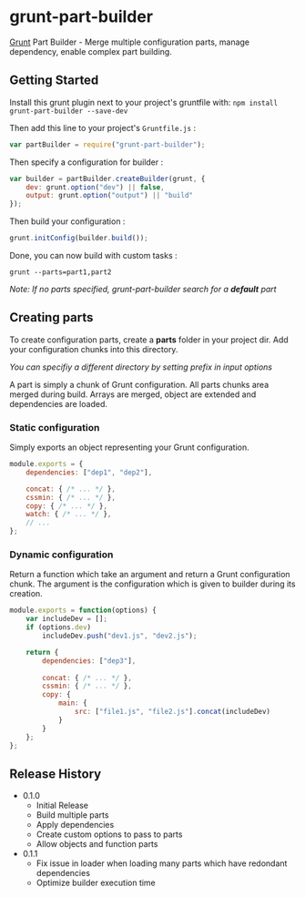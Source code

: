 ﻿# grunt-part-builder 

[Grunt][grunt] Part Builder - Merge multiple configuration parts, manage dependency, enable complex part building.

## Getting Started

Install this grunt plugin next to your project's gruntfile with: `npm install grunt-part-builder --save-dev`

Then add this line to your project's `Gruntfile.js` :

```javascript
var partBuilder = require("grunt-part-builder");
```

Then specify a configuration for builder :

```javascript
var builder = partBuilder.createBuilder(grunt, {
	dev: grunt.option("dev") || false,
	output: grunt.option("output") || "build"
});
```

Then build your configuration :

```javascript
grunt.initConfig(builder.build());
```

Done, you can now build with custom tasks :

```
grunt --parts=part1,part2
```

*Note: If no parts specified, grunt-part-builder search for a **default** part*

## Creating parts

To create configuration parts, create a **parts** folder in your project dir.
Add your configuration chunks into this directory.

*You can specifiy a different directory by setting prefix in input options*

A part is simply a chunk of Grunt configuration.
All parts chunks area merged during build. Arrays are merged, object are extended and dependencies are loaded.

### Static configuration

Simply exports an object representing your Grunt configuration.

```javascript
module.exports = {
	dependencies: ["dep1", "dep2"],

	concat: { /* ... */ },
	cssmin: { /* ... */ },
	copy: { /* ... */ },
	watch: { /* ... */ },
	// ...
};
```

### Dynamic configuration

Return a function which take an argument and return a Grunt configuration chunk.
The argument is the configuration which is given to builder during its creation.

```javascript
module.exports = function(options) {
	var includeDev = [];
	if (options.dev)
		includeDev.push("dev1.js", "dev2.js");

	return {
		dependencies: ["dep3"],
		
		concat: { /* ... */ },
		cssmin: { /* ... */ },
		copy: { 
			main: {
				src: ["file1.js", "file2.js"].concat(includeDev)
			}
		}
	};
};
```

[grunt]: https://github.com/gruntjs/grunt

## Release History
* 0.1.0 
	* Initial Release
	* Build multiple parts
	* Apply dependencies
	* Create custom options to pass to parts
	* Allow objects and function parts
* 0.1.1 
	* Fix issue in loader when loading many parts which have redondant dependencies
	* Optimize builder execution time